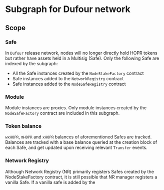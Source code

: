 # Subgraph for Dufour network

## Scope

### Safe
In `Dufour` release network, nodes will no longer directly hold HOPR tokens but rather have assets held in a Multisig (Safe). 
Only the following Safe are indexed by the subgraph:
- All the Safe instances created by the `NodeStakeFactory` contract
- Safe instances added to the `NetworkRegistry` contract
- Safe instances added to the `NodeSafeRegistry` contract

### Module
Module instances are proxies. Only module instances created by the `NodeSafeFactory` contract are included in this subgraph.

### Token balance
`wxHOPR`, `mHOPR` and `xHOPR` balances of aforementioned Safes are tracked. Balances are tracked with a base balance queried at the creation block of each Safe, and get updated upon receiving relevant `Transfer` events.

### Network Registry
Although Network Registry (NR) primarily registers Safes created by the NodeStakeFactory contract, it is still possible that NR manager registers a vanilla Safe. If a vanilla safe is added by the 